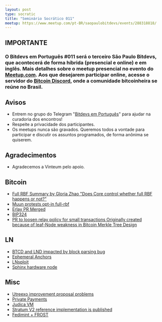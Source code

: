 ```yaml
---
layout: post
type: socratic
title: "Seminário Socrático 011"
meetup: https://www.meetup.com/pt-BR/saopaulobitdevs/events/288318818/
---
```


## IMPORTANTE   

### O Bitdevs em Português #011 será o terceiro São Paulo Bitdevs, que acontecerá de forma híbrida (presencial e online) e em inglês. Mais detalhes sobre o meetup presencial no evento do [Meetup.com](https://www.meetup.com/pt-BR/bitdevsemportugues/events/286886353/). Aos que desejarem participar online, acesse o servidor do  [Bitcoin Discord](https://discord.bitcoinheiros.com/), onde a comunidade bitcoinheira se reúne no Brasil.

## Avisos

- Entrem no grupo do Telegram "[Bitdevs em Português](https://t.me/joinchat/lHusQ1bV9fUyNDY5)" para ajudar na curadoria dos encontros!
- Respeite a privacidade dos participantes. 
- Os meetups nunca são gravados. Queremos todos a vontade para participar e discutir os assuntos programados, de forma anônima se quiserem.

## Agradecimentos

- Agradecemos a Vinteum pelo apoio.

## Bitcoin

- [Full RBF Summary by Gloria Zhao "Does Core control whether full RBF happens or not?"](https://github.com/glozow/bitcoin-notes/blob/full-rbf/full-rbf.md)
- [Muun protests opt-in full-rbf](https://lists.linuxfoundation.org/pipermail/bitcoin-dev/2022-October/020980.html)
- [Erlay PR Merged](https://github.com/bitcoin/bitcoin/pull/23443)
- [BIP324](https://bip324.com/sections/code-review/)
- [PR to loosen relay policy for small transactions Originally created because of leaf-Node weakness in Bitcoin Merkle Tree Design](https://bitslog.com/2018/06/09/leaf-node-weakness-in-bitcoin-merkle-tree-design/)

## LN

- [BTCD and LND impacted by block parsing bug](https://twitter.com/brqgoo/status/1579216353780957185)
- [Ephemeral Anchors](https://lists.linuxfoundation.org/pipermail/bitcoin-dev/2022-October/021036.html)
- [LNsploit](https://www.nakamoto.codes/BitcoinDevShop/LNsploit)
- [Sphinx hardware node](https://twitter.com/sphinx_chat/status/1571974701098074112)

## Misc

- [Utreexo improvement proposal problems](https://blog.bitmex.com/erroneous-findings-in-merkle-trees-optimized-for-stateless-clients-in-bitcoin/)
- [Private Payments](https://github.com/bitcoin/bips/blob/master/bip-0351.mediawiki)
- [Judica VM](https://github.com/judica-org/judica-vm)
- [Stratum V2 reference implementation is published](https://twitter.com/StratumV2/status/1579805619351326722)
- [Fedimint + FROST](https://bitcoinmagazine.com/technical/taproot-and-frost-improve-bitcoin-privacy)
